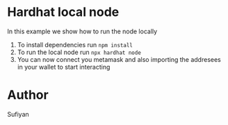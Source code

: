 # Hardhat local node
In this example we show how to run the node locally 
1. To install dependencies
    run `npm install`
2. To run the local node
    run `npx hardhat node`
3. You can now connect you metamask and also importing the addresees in your wallet to start interacting


# Author
Sufiyan